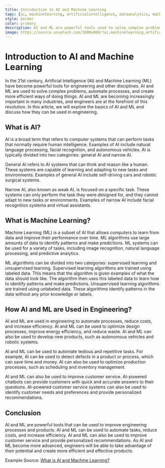 ```yaml
---
title: Introduction to AI and Machine Learning 
tags: [ai, machinelearning, artificialintelligence, dataanalytics, machineintelligence, deeplearning, predictiveanalytics, automation, technology, neuralnetworks] 
style: border 
color: primary 
description: AI and ML are powerful tools used to solve complex problems, automate processes and create more efficient ways of doing things. AI is divided into two categories: general AI which can think and reason like a human, and narrow AI which is focused on a specific task. ML is a subset of AI used to identify patterns and make predictions from data. AI and ML can be used in engineering to automate processes, reduce costs and increase efficiency. They can be used to optimize design processes, improve customer service and provide personalized recommendations. 
image: https://source.unsplash.com/1600x900/?ai,machinelearning,artificialintelligence 
---
```


# Introduction to AI and Machine Learning

In the 21st century, Artificial Intelligence (AI) and Machine Learning (ML) have become powerful tools for engineering and other disciplines. AI and ML are used to solve complex problems, automate processes, and create more efficient ways of doing things. AI and ML are becoming increasingly important in many industries, and engineers are at the forefront of this revolution. In this article, we will explore the basics of AI and ML and discuss how they can be used in engineering.

## What is AI?

AI is a broad term that refers to computer systems that can perform tasks that normally require human intelligence. Examples of AI include natural language processing, facial recognition, and autonomous vehicles. AI is typically divided into two categories: general AI and narrow AI. 

General AI refers to AI systems that can think and reason like a human. These systems are capable of learning and adapting to new tasks and environments. Examples of general AI include self-driving cars and robotic surgical systems. 

Narrow AI, also known as weak AI, is focused on a specific task. These systems can only perform the task they were designed for, and they cannot adapt to new tasks or environments. Examples of narrow AI include facial recognition systems and virtual assistants.

## What is Machine Learning?

Machine Learning (ML) is a subset of AI that allows computers to learn from data and improve their performance over time. ML algorithms use large amounts of data to identify patterns and make predictions. ML systems can be used for a variety of tasks, including image recognition, natural language processing, and predictive analytics.

ML algorithms can be divided into two categories: supervised learning and unsupervised learning. Supervised learning algorithms are trained using labeled data. This means that the algorithm is given examples of what the data should look like. The algorithm then uses this labeled data to learn how to identify patterns and make predictions. Unsupervised learning algorithms are trained using unlabeled data. These algorithms identify patterns in the data without any prior knowledge or labels.

## How AI and ML are Used in Engineering?

AI and ML are used in engineering to automate processes, reduce costs, and increase efficiency. AI and ML can be used to optimize design processes, improve energy efficiency, and reduce waste. AI and ML can also be used to develop new products, such as autonomous vehicles and robotic systems.

AI and ML can be used to automate tedious and repetitive tasks. For example, AI can be used to detect defects in a product or process, which can save time and money. AI can also be used to optimize production processes, such as scheduling and inventory management.

AI and ML can also be used to improve customer service. AI-powered chatbots can provide customers with quick and accurate answers to their questions. AI-powered customer service systems can also be used to identify customer needs and preferences and provide personalized recommendations.

## Conclusion

AI and ML are powerful tools that can be used to improve engineering processes and products. AI and ML can be used to automate tasks, reduce costs, and increase efficiency. AI and ML can also be used to improve customer service and provide personalized recommendations. As AI and ML become more advanced, engineers will be able to take advantage of their potential and create more efficient and effective products.

Example Source: [What is AI and Machine Learning?](https://www.techopedia.com/definition/31821/artificial-intelligence-ai-and-machine-learning-ml) 